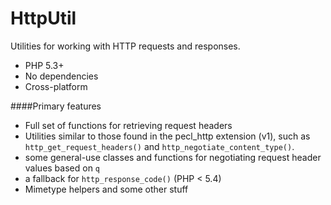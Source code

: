 HttpUtil
========

Utilities for working with HTTP requests and responses.

 * PHP 5.3+
 * No dependencies
 * Cross-platform

####Primary features
 * Full set of functions for retrieving request headers
 * Utilities similar to those found in the pecl_http extension (v1), such as `http_get_request_headers()` and `http_negotiate_content_type()`.
 * some general-use classes and functions for negotiating request header values based on `q`
 * a fallback for `http_response_code()` (PHP < 5.4)
 * Mimetype helpers and some other stuff

